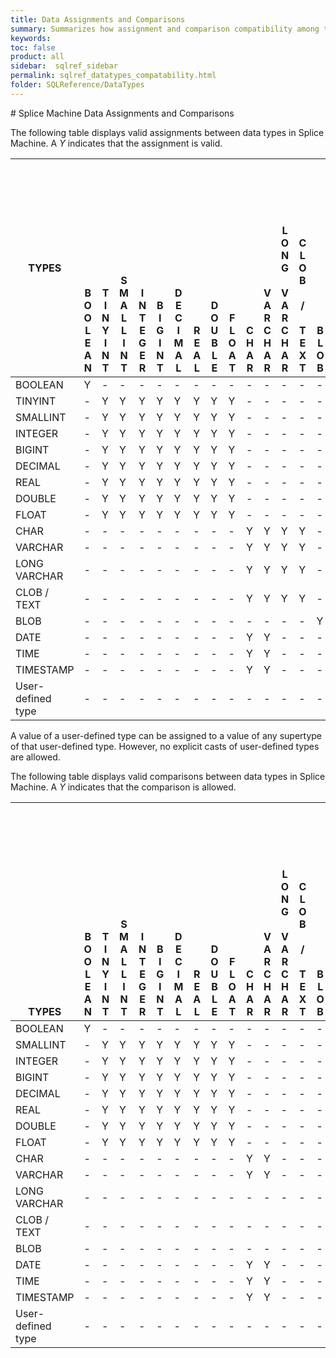 ```yaml
---
title: Data Assignments and Comparisons
summary: Summarizes how assignment and comparison compatibility among the different SQL data types.
keywords:
toc: false
product: all
sidebar:  sqlref_sidebar
permalink: sqlref_datatypes_compatability.html
folder: SQLReference/DataTypes
---
```

<section>
<div class="TopicContent" data-swiftype-index="true" markdown="1">
# Splice Machine Data Assignments and Comparisons

The following table displays valid assignments between data types in
Splice Machine. A *Y* indicates that the assignment is valid.

<table summary="Summary of allowed data assignments and comparisons">
                <col />
                <col />
                <col />
                <col />
                <col />
                <col />
                <col />
                <col />
                <col />
                <col />
                <col />
                <col />
                <col />
                <col style="width: 25px;" />
                <col />
                <col />
                <col />
                <col />
                <col />
                <thead>
                    <tr>
                        <th>TYPES</th>
                        <th style="vertical-align:bottom">B<br />O<br />O<br />L<br />E<br />A<br />N</th>
                        <th style="vertical-align:bottom">T<br />I<br />N<br />Y<br />I<br />N<br />T</th>
                        <th style="vertical-align:bottom">S<br />M<br />A<br />L<br />L<br />I<br />N<br />T</th>
                        <th style="vertical-align:bottom">I<br />N<br />T<br />E<br />G<br />E<br />R</th>
                        <th style="vertical-align:bottom">B<br />I<br />G<br />I<br />N<br />T</th>
                        <th style="vertical-align:bottom">D<br />E<br />C<br />I<br />M<br />A<br />L</th>
                        <th style="vertical-align:bottom">R<br />E<br />A<br />L</th>
                        <th style="vertical-align:bottom">D<br />O<br />U<br />B<br />L<br />E</th>
                        <th style="vertical-align:bottom">F<br />L<br />O<br />A<br />T</th>
                        <th style="vertical-align:bottom">C<br />H<br />A<br />R</th>
                        <th style="vertical-align:bottom">V<br />A<br />R<br />C<br />H<br />A<br />R</th>
                        <th style="vertical-align:bottom">L<br />O<br />N<br />G<br /><br />V<br />A<br />R<br />C<br />H<br />A<br />R</th>
                        <th style="vertical-align:bottom">C<br />L<br />O<br />B<br /><br />/ <br /><br />T<br />E<br />X<br />T</th>
                        <th style="vertical-align:bottom">B<br />L<br />O<br />B<br /></th>
                        <th style="vertical-align:bottom">D<br />A<br />T<br />E</th>
                        <th style="vertical-align:bottom">T<br />I<br />M<br />E</th>
                        <th style="vertical-align:bottom">T<br />I<br />M<br />E<br />S<br />T<br />A<br />M<br />P</th>
                        <th style="vertical-align:bottom">U<br />s<br />e<br />r<br />-<br />d<br />e<br />f<br />i<br />n<br />e<br />d<br /> <br />t<br />y<br />p<br />e</th>
                    </tr>
                </thead>
                <tbody>
                    <tr>
                        <td>BOOLEAN</td>
                        <td>Y</td>
                        <td>-</td>
                        <td>-</td>
                        <td>-</td>
                        <td>-</td>
                        <td>-</td>
                        <td>-</td>
                        <td>-</td>
                        <td>-</td>
                        <td>-</td>
                        <td>-</td>
                        <td>-</td>
                        <td>-</td>
                        <td>-</td>
                        <td>-</td>
                        <td>-</td>
                        <td>-</td>
                        <td>-</td>
                    </tr>
                    <tr>
                        <td>TINYINT</td>
                        <td>-</td>
                        <td>Y</td>
                        <td>Y</td>
                        <td>Y</td>
                        <td>Y</td>
                        <td>Y</td>
                        <td>Y</td>
                        <td>Y</td>
                        <td>Y</td>
                        <td>-</td>
                        <td>-</td>
                        <td>-</td>
                        <td>-</td>
                        <td>-</td>
                        <td>-</td>
                        <td>-</td>
                        <td>-</td>
                        <td>-</td>
                    </tr>
                    <tr>
                        <td>SMALLINT</td>
                        <td>-</td>
                        <td>Y</td>
                        <td>Y</td>
                        <td>Y</td>
                        <td>Y</td>
                        <td>Y</td>
                        <td>Y</td>
                        <td>Y</td>
                        <td>Y</td>
                        <td>-</td>
                        <td>-</td>
                        <td>-</td>
                        <td>-</td>
                        <td>-</td>
                        <td>-</td>
                        <td>-</td>
                        <td>-</td>
                        <td>-</td>
                    </tr>
                    <tr>
                        <td>INTEGER</td>
                        <td>-</td>
                        <td>Y</td>
                        <td>Y</td>
                        <td>Y</td>
                        <td>Y</td>
                        <td>Y</td>
                        <td>Y</td>
                        <td>Y</td>
                        <td>Y</td>
                        <td>-</td>
                        <td>-</td>
                        <td>-</td>
                        <td>-</td>
                        <td>-</td>
                        <td>-</td>
                        <td>-</td>
                        <td>-</td>
                        <td>-</td>
                    </tr>
                    <tr>
                        <td>BIGINT</td>
                        <td>-</td>
                        <td>Y</td>
                        <td>Y</td>
                        <td>Y</td>
                        <td>Y</td>
                        <td>Y</td>
                        <td>Y</td>
                        <td>Y</td>
                        <td>Y</td>
                        <td>-</td>
                        <td>-</td>
                        <td>-</td>
                        <td>-</td>
                        <td>-</td>
                        <td>-</td>
                        <td>-</td>
                        <td>-</td>
                        <td>-</td>
                    </tr>
                    <tr>
                        <td>DECIMAL</td>
                        <td>-</td>
                        <td>Y</td>
                        <td>Y</td>
                        <td>Y</td>
                        <td>Y</td>
                        <td>Y</td>
                        <td>Y</td>
                        <td>Y</td>
                        <td>Y</td>
                        <td>-</td>
                        <td>-</td>
                        <td>-</td>
                        <td>-</td>
                        <td>-</td>
                        <td>-</td>
                        <td>-</td>
                        <td>-</td>
                        <td>-</td>
                    </tr>
                    <tr>
                        <td>REAL</td>
                        <td>-</td>
                        <td>Y</td>
                        <td>Y</td>
                        <td>Y</td>
                        <td>Y</td>
                        <td>Y</td>
                        <td>Y</td>
                        <td>Y</td>
                        <td>Y</td>
                        <td>-</td>
                        <td>-</td>
                        <td>-</td>
                        <td>-</td>
                        <td>-</td>
                        <td>-</td>
                        <td>-</td>
                        <td>-</td>
                        <td>-</td>
                    </tr>
                    <tr>
                        <td>DOUBLE</td>
                        <td>-</td>
                        <td>Y</td>
                        <td>Y</td>
                        <td>Y</td>
                        <td>Y</td>
                        <td>Y</td>
                        <td>Y</td>
                        <td>Y</td>
                        <td>Y</td>
                        <td>-</td>
                        <td>-</td>
                        <td>-</td>
                        <td>-</td>
                        <td>-</td>
                        <td>-</td>
                        <td>-</td>
                        <td>-</td>
                        <td>-</td>
                    </tr>
                    <tr>
                        <td>FLOAT</td>
                        <td>-</td>
                        <td>Y</td>
                        <td>Y</td>
                        <td>Y</td>
                        <td>Y</td>
                        <td>Y</td>
                        <td>Y</td>
                        <td>Y</td>
                        <td>Y</td>
                        <td>-</td>
                        <td>-</td>
                        <td>-</td>
                        <td>-</td>
                        <td>-</td>
                        <td>-</td>
                        <td>-</td>
                        <td>-</td>
                        <td>-</td>
                    </tr>
                    <tr>
                        <td>CHAR</td>
                        <td>-</td>
                        <td>-</td>
                        <td>-</td>
                        <td>-</td>
                        <td>-</td>
                        <td>-</td>
                        <td>-</td>
                        <td>-</td>
                        <td>-</td>
                        <td>Y</td>
                        <td>Y</td>
                        <td>Y</td>
                        <td>Y</td>
                        <td>-</td>
                        <td>Y</td>
                        <td>Y</td>
                        <td>Y</td>
                        <td>-</td>
                    </tr>
                    <tr>
                        <td>VARCHAR</td>
                        <td>-</td>
                        <td>-</td>
                        <td>-</td>
                        <td>-</td>
                        <td>-</td>
                        <td>-</td>
                        <td>-</td>
                        <td>-</td>
                        <td>-</td>
                        <td>Y</td>
                        <td>Y</td>
                        <td>Y</td>
                        <td>Y</td>
                        <td>-</td>
                        <td>Y</td>
                        <td>Y</td>
                        <td>Y</td>
                        <td>-</td>
                    </tr>
                    <tr>
                        <td>LONG VARCHAR</td>
                        <td>-</td>
                        <td>-</td>
                        <td>-</td>
                        <td>-</td>
                        <td>-</td>
                        <td>-</td>
                        <td>-</td>
                        <td>-</td>
                        <td>-</td>
                        <td>Y</td>
                        <td>Y</td>
                        <td>Y</td>
                        <td>Y</td>
                        <td>-</td>
                        <td>-</td>
                        <td>-</td>
                        <td>-</td>
                        <td>-</td>
                    </tr>
                    <tr>
                        <td>CLOB / TEXT</td>
                        <td>-</td>
                        <td>-</td>
                        <td>-</td>
                        <td>-</td>
                        <td>-</td>
                        <td>-</td>
                        <td>-</td>
                        <td>-</td>
                        <td>-</td>
                        <td>Y</td>
                        <td>Y</td>
                        <td>Y</td>
                        <td>Y</td>
                        <td>-</td>
                        <td>-</td>
                        <td>-</td>
                        <td>-</td>
                        <td>-</td>
                    </tr>
                    <tr>
                        <td>BLOB</td>
                        <td>-</td>
                        <td>-</td>
                        <td>-</td>
                        <td>-</td>
                        <td>-</td>
                        <td>-</td>
                        <td>-</td>
                        <td>-</td>
                        <td>-</td>
                        <td>-</td>
                        <td>-</td>
                        <td>-</td>
                        <td>-</td>
                        <td>Y</td>
                        <td>-</td>
                        <td>-</td>
                        <td>-</td>
                        <td>-</td>
                    </tr>
                    <tr>
                        <td>DATE</td>
                        <td>-</td>
                        <td>-</td>
                        <td>-</td>
                        <td>-</td>
                        <td>-</td>
                        <td>-</td>
                        <td>-</td>
                        <td>-</td>
                        <td>-</td>
                        <td>Y</td>
                        <td>Y</td>
                        <td>-</td>
                        <td>-</td>
                        <td>-</td>
                        <td>Y</td>
                        <td>-</td>
                        <td>-</td>
                        <td>-</td>
                    </tr>
                    <tr>
                        <td>TIME</td>
                        <td>-</td>
                        <td>-</td>
                        <td>-</td>
                        <td>-</td>
                        <td>-</td>
                        <td>-</td>
                        <td>-</td>
                        <td>-</td>
                        <td>-</td>
                        <td>Y</td>
                        <td>Y</td>
                        <td>-</td>
                        <td>-</td>
                        <td>-</td>
                        <td>-</td>
                        <td>Y</td>
                        <td>-</td>
                        <td>-</td>
                    </tr>
                    <tr>
                        <td>TIMESTAMP</td>
                        <td>-</td>
                        <td>-</td>
                        <td>-</td>
                        <td>-</td>
                        <td>-</td>
                        <td>-</td>
                        <td>-</td>
                        <td>-</td>
                        <td>-</td>
                        <td>Y</td>
                        <td>Y</td>
                        <td>-</td>
                        <td>-</td>
                        <td>-</td>
                        <td>-</td>
                        <td>-</td>
                        <td>Y</td>
                        <td>-</td>
                    </tr>
                    <tr>
                        <td>User-defined type</td>
                        <td>-</td>
                        <td>-</td>
                        <td>-</td>
                        <td>-</td>
                        <td>-</td>
                        <td>-</td>
                        <td>-</td>
                        <td>-</td>
                        <td>-</td>
                        <td>-</td>
                        <td>-</td>
                        <td>-</td>
                        <td>-</td>
                        <td>-</td>
                        <td>-</td>
                        <td>-</td>
                        <td>-</td>
                        <td>Y</td>
                    </tr>
                </tbody>
            </table>
A value of a user-defined type can be assigned to a value of any
supertype of that user-defined type. However, no explicit casts of
user-defined types are allowed.

The following table displays valid comparisons between data types in
Splice Machine. A *Y* indicates that the comparison is allowed.

<table summary="Summary of valid data type comparisons in Splice Machine">
                <col />
                <col />
                <col />
                <col />
                <col />
                <col />
                <col />
                <col />
                <col />
                <col />
                <col />
                <col />
                <col style="width: 25px;" />
                <col />
                <col />
                <col />
                <col />
                <col />
                <thead>
                    <tr>
                        <th style="vertical-align:bottom">TYPES</th>
                        <th style="vertical-align:bottom">B<br />O<br />O<br />L<br />E<br />A<br />N</th>
                        <th style="vertical-align:bottom">T<br />I<br />N<br />Y<br />I<br />N<br />T</th>
                        <th style="vertical-align:bottom">S<br />M<br />A<br />L<br />L<br />I<br />N<br />T</th>
                        <th style="vertical-align:bottom">I<br />N<br />T<br />E<br />G<br />E<br />R</th>
                        <th style="vertical-align:bottom">B<br />I<br />G<br />I<br />N<br />T</th>
                        <th style="vertical-align:bottom">D<br />E<br />C<br />I<br />M<br />A<br />L</th>
                        <th style="vertical-align:bottom">R<br />E<br />A<br />L</th>
                        <th style="vertical-align:bottom">D<br />O<br />U<br />B<br />L<br />E</th>
                        <th style="vertical-align:bottom">F<br />L<br />O<br />A<br />T</th>
                        <th style="vertical-align:bottom">C<br />H<br />A<br />R</th>
                        <th style="vertical-align:bottom">V<br />A<br />R<br />C<br />H<br />A<br />R</th>
                        <th style="vertical-align:bottom">L<br />O<br />N<br />G<br /><br />V<br />A<br />R<br />C<br />H<br />A<br />R</th>
                        <th style="vertical-align:bottom">C<br />L<br />O<br />B<br /><br />/ <br /><br />T<br />E<br />X<br />T</th>
                        <th style="vertical-align:bottom">B<br />L<br />O<br />B<br /></th>
                        <th style="vertical-align:bottom">D<br />A<br />T<br />E</th>
                        <th style="vertical-align:bottom">T<br />I<br />M<br />E</th>
                        <th style="vertical-align:bottom">T<br />I<br />M<br />E<br />S<br />T<br />A<br />M<br />P</th>
                        <th style="vertical-align:bottom">U<br />s<br />e<br />r<br />-<br />d<br />e<br />f<br />i<br />n<br />e<br />d<br /> <br />t<br />y<br />p<br />e</th>
                    </tr>
                </thead>
                <tbody>
                    <tr>
                        <td>BOOLEAN</td>
                        <td>Y</td>
                        <td>-</td>
                        <td>-</td>
                        <td>-</td>
                        <td>-</td>
                        <td>-</td>
                        <td>-</td>
                        <td>-</td>
                        <td>-</td>
                        <td>-</td>
                        <td>-</td>
                        <td>-</td>
                        <td>-</td>
                        <td>-</td>
                        <td>-</td>
                        <td>-</td>
                        <td>-</td>
                        <td>-</td>
                    </tr>
                    <tr>
                        <td>SMALLINT</td>
                        <td>-</td>
                        <td>Y</td>
                        <td>Y</td>
                        <td>Y</td>
                        <td>Y</td>
                        <td>Y</td>
                        <td>Y</td>
                        <td>Y</td>
                        <td>Y</td>
                        <td>-</td>
                        <td>-</td>
                        <td>-</td>
                        <td>-</td>
                        <td>-</td>
                        <td>-</td>
                        <td>-</td>
                        <td>-</td>
                        <td>-</td>
                    </tr>
                    <tr>
                        <td>INTEGER</td>
                        <td>-</td>
                        <td>Y</td>
                        <td>Y</td>
                        <td>Y</td>
                        <td>Y</td>
                        <td>Y</td>
                        <td>Y</td>
                        <td>Y</td>
                        <td>Y</td>
                        <td>-</td>
                        <td>-</td>
                        <td>-</td>
                        <td>-</td>
                        <td>-</td>
                        <td>-</td>
                        <td>-</td>
                        <td>-</td>
                        <td>-</td>
                    </tr>
                    <tr>
                        <td>BIGINT</td>
                        <td>-</td>
                        <td>Y</td>
                        <td>Y</td>
                        <td>Y</td>
                        <td>Y</td>
                        <td>Y</td>
                        <td>Y</td>
                        <td>Y</td>
                        <td>Y</td>
                        <td>-</td>
                        <td>-</td>
                        <td>-</td>
                        <td>-</td>
                        <td>-</td>
                        <td>-</td>
                        <td>-</td>
                        <td>-</td>
                        <td>-</td>
                    </tr>
                    <tr>
                        <td>DECIMAL</td>
                        <td>-</td>
                        <td>Y</td>
                        <td>Y</td>
                        <td>Y</td>
                        <td>Y</td>
                        <td>Y</td>
                        <td>Y</td>
                        <td>Y</td>
                        <td>Y</td>
                        <td>-</td>
                        <td>-</td>
                        <td>-</td>
                        <td>-</td>
                        <td>-</td>
                        <td>-</td>
                        <td>-</td>
                        <td>-</td>
                        <td>-</td>
                    </tr>
                    <tr>
                        <td>REAL</td>
                        <td>-</td>
                        <td>Y</td>
                        <td>Y</td>
                        <td>Y</td>
                        <td>Y</td>
                        <td>Y</td>
                        <td>Y</td>
                        <td>Y</td>
                        <td>Y</td>
                        <td>-</td>
                        <td>-</td>
                        <td>-</td>
                        <td>-</td>
                        <td>-</td>
                        <td>-</td>
                        <td>-</td>
                        <td>-</td>
                        <td>-</td>
                    </tr>
                    <tr>
                        <td>DOUBLE</td>
                        <td>-</td>
                        <td>Y</td>
                        <td>Y</td>
                        <td>Y</td>
                        <td>Y</td>
                        <td>Y</td>
                        <td>Y</td>
                        <td>Y</td>
                        <td>Y</td>
                        <td>-</td>
                        <td>-</td>
                        <td>-</td>
                        <td>-</td>
                        <td>-</td>
                        <td>-</td>
                        <td>-</td>
                        <td>-</td>
                        <td>-</td>
                    </tr>
                    <tr>
                        <td>FLOAT</td>
                        <td>-</td>
                        <td>Y</td>
                        <td>Y</td>
                        <td>Y</td>
                        <td>Y</td>
                        <td>Y</td>
                        <td>Y</td>
                        <td>Y</td>
                        <td>Y</td>
                        <td>-</td>
                        <td>-</td>
                        <td>-</td>
                        <td>-</td>
                        <td>-</td>
                        <td>-</td>
                        <td>-</td>
                        <td>-</td>
                        <td>-</td>
                    </tr>
                    <tr>
                        <td>CHAR</td>
                        <td>-</td>
                        <td>-</td>
                        <td>-</td>
                        <td>-</td>
                        <td>-</td>
                        <td>-</td>
                        <td>-</td>
                        <td>-</td>
                        <td>-</td>
                        <td>Y</td>
                        <td>Y</td>
                        <td>-</td>
                        <td>-</td>
                        <td>-</td>
                        <td>Y</td>
                        <td>Y</td>
                        <td>Y</td>
                        <td>-</td>
                    </tr>
                    <tr>
                        <td>VARCHAR</td>
                        <td>-</td>
                        <td>-</td>
                        <td>-</td>
                        <td>-</td>
                        <td>-</td>
                        <td>-</td>
                        <td>-</td>
                        <td>-</td>
                        <td>-</td>
                        <td>Y</td>
                        <td>Y</td>
                        <td>-</td>
                        <td>-</td>
                        <td>-</td>
                        <td>Y</td>
                        <td>Y</td>
                        <td>Y</td>
                        <td>-</td>
                    </tr>
                    <tr>
                        <td>LONG VARCHAR</td>
                        <td>-</td>
                        <td>-</td>
                        <td>-</td>
                        <td>-</td>
                        <td>-</td>
                        <td>-</td>
                        <td>-</td>
                        <td>-</td>
                        <td>-</td>
                        <td>-</td>
                        <td>-</td>
                        <td>-</td>
                        <td>-</td>
                        <td>-</td>
                        <td>-</td>
                        <td>-</td>
                        <td>-</td>
                        <td>-</td>
                    </tr>
                    <tr>
                        <td>CLOB / TEXT</td>
                        <td>-</td>
                        <td>-</td>
                        <td>-</td>
                        <td>-</td>
                        <td>-</td>
                        <td>-</td>
                        <td>-</td>
                        <td>-</td>
                        <td>-</td>
                        <td>-</td>
                        <td>-</td>
                        <td>-</td>
                        <td>-</td>
                        <td>-</td>
                        <td>-</td>
                        <td>-</td>
                        <td>-</td>
                        <td>-</td>
                    </tr>
                    <tr>
                        <td>BLOB</td>
                        <td>-</td>
                        <td>-</td>
                        <td>-</td>
                        <td>-</td>
                        <td>-</td>
                        <td>-</td>
                        <td>-</td>
                        <td>-</td>
                        <td>-</td>
                        <td>-</td>
                        <td>-</td>
                        <td>-</td>
                        <td>-</td>
                        <td>-</td>
                        <td>-</td>
                        <td>-</td>
                        <td>-</td>
                        <td>-</td>
                    </tr>
                    <tr>
                        <td>DATE</td>
                        <td>-</td>
                        <td>-</td>
                        <td>-</td>
                        <td>-</td>
                        <td>-</td>
                        <td>-</td>
                        <td>-</td>
                        <td>-</td>
                        <td>-</td>
                        <td>Y</td>
                        <td>Y</td>
                        <td>-</td>
                        <td>-</td>
                        <td>-</td>
                        <td>Y</td>
                        <td>-</td>
                        <td>-</td>
                        <td>-</td>
                    </tr>
                    <tr>
                        <td>TIME</td>
                        <td>-</td>
                        <td>-</td>
                        <td>-</td>
                        <td>-</td>
                        <td>-</td>
                        <td>-</td>
                        <td>-</td>
                        <td>-</td>
                        <td>-</td>
                        <td>Y</td>
                        <td>Y</td>
                        <td>-</td>
                        <td>-</td>
                        <td>-</td>
                        <td>-</td>
                        <td>Y</td>
                        <td>-</td>
                        <td>-</td>
                    </tr>
                    <tr>
                        <td>TIMESTAMP</td>
                        <td>-</td>
                        <td>-</td>
                        <td>-</td>
                        <td>-</td>
                        <td>-</td>
                        <td>-</td>
                        <td>-</td>
                        <td>-</td>
                        <td>-</td>
                        <td>Y</td>
                        <td>Y</td>
                        <td>-</td>
                        <td>-</td>
                        <td>-</td>
                        <td>-</td>
                        <td>-</td>
                        <td>Y</td>
                        <td>-</td>
                    </tr>
                    <tr>
                        <td>User-defined type</td>
                        <td>-</td>
                        <td>-</td>
                        <td>-</td>
                        <td>-</td>
                        <td>-</td>
                        <td>-</td>
                        <td>-</td>
                        <td>-</td>
                        <td>-</td>
                        <td>-</td>
                        <td>-</td>
                        <td>-</td>
                        <td>-</td>
                        <td>-</td>
                        <td>-</td>
                        <td>-</td>
                        <td>-</td>
                        <td>-</td>
                    </tr>
                </tbody>
            </table>
</div>
</section>
